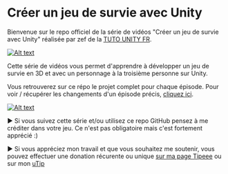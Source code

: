 # Créer un jeu de survie avec Unity
Bienvenue sur le repo officiel de la série de vidéos "Créer un jeu de survie avec Unity" réalisée par zef de la [TUTO UNITY FR](https://www.youtube.com/c/tutounityfr).

[![Alt text](https://www.tutounity.fr/upload/github/survival2022/miniature-survie01.jpg)](https://www.youtube.com/c/tutounityfr)

Cette série de vidéos vous permet d'apprendre à développer un jeu de survie en 3D et avec un personnage à la troisième personne sur Unity.

Vous retrouverez sur ce répo le projet complet pour chaque épisode. Pour voir / récupérer les changements d'un épisode précis, [cliquez ici](https://github.com/TUTOUNITYFR/creer-un-jeu-de-survie-unity-tutounityfr/branches).

[![Alt text](https://www.tutounity.fr/img/soutenir/tipeee-small.png)](https://fr.tipeee.com/tuto-unity-fr)

► Si vous suivez cette série et/ou utilisez ce repo GitHub pensez à me créditer dans votre jeu. Ce n'est pas obligatoire mais c'est fortement apprécié :)

► Si vous appréciez mon travail et que vous souhaitez me soutenir, vous pouvez effectuer une donation récurente ou unique [sur ma page Tipeee](https://fr.tipeee.com/tuto-unity-fr) ou sur mon [uTip](https://utip.io/tutounityfr)
